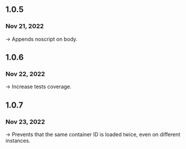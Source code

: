 ## 1.0.5

### Nov 21, 2022

-> Appends noscript on body.

## 1.0.6

### Nov 22, 2022

-> Increase tests coverage.

## 1.0.7

### Nov 23, 2022

-> Prevents that the same container ID is loaded twice, even on different instances.
